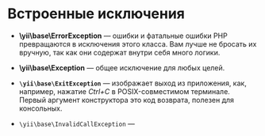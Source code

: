 Встроенные исключения
====================

* **\yii\base\ErrorException** &mdash; ошибки и фатальные ошибки PHP превращаются в исключения этого класса. Вам лучше не бросать их вручную, так как они содержат внутри себя много логики.

* **\yii\base\Exception** &mdash; общее исключение для любых целей.

* **`\yii\base\ExitException`** &mdash; изображает выход из приложения, как, например, нажатие *Ctrl+C* в POSIX-совместимом терминале. Первый аргумент конструктора это код возврата, полезен для консольных.

* `\yii\base\InvalidCallException` &mdash;